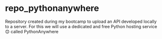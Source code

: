# repo_pythonanywhere

Repository created during my bootcamp to upload an API developed locally to a server. For this we will use a dedicated and free Python hosting service 😊 called PythonAnywhere
